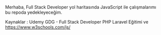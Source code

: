 Merhaba, Full Stack Developer yol haritasında JavaScript ile çalışmalarımı bu repoda yedekleyeceğim.

Kaynaklar : Udemy GDG - Full Stack Developer PHP Laravel Eğitimi ve https://www.w3schools.com/js/ 
